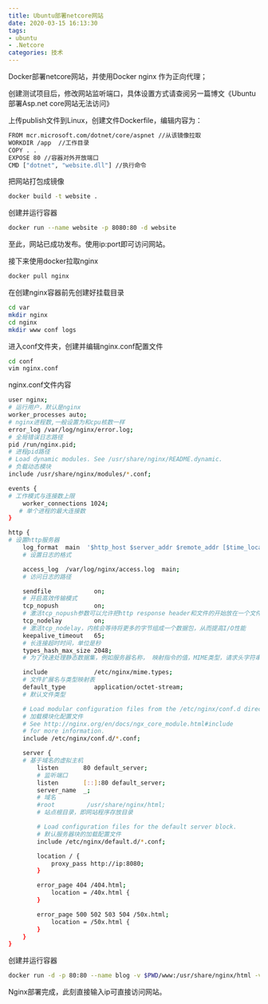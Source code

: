 ```yaml
---
title: Ubuntu部署netcore网站
date: 2020-03-15 16:13:30
tags:
- ubuntu
- .Netcore
categories: 技术
---
```


Docker部署netcore网站，并使用Docker nginx 作为正向代理；

<!-- more -->

创建测试项目后，修改网站监听端口，具体设置方式请查阅另一篇博文《Ubuntu部署Asp.net core网站无法访问》

上传publish文件到Linux，创建文件Dockerfile，编辑内容为：

```bash
FROM mcr.microsoft.com/dotnet/core/aspnet //从该镜像拉取
WORKDIR /app  //工作目录
COPY . .  
EXPOSE 80 //容器对外开放端口
CMD ["dotnet", "website.dll"] //执行命令
```

把网站打包成镜像

```bash
docker build -t website .
```

创建并运行容器

```bash
docker run --name website -p 8080:80 -d website
```

至此，网站已成功发布。使用ip:port即可访问网站。

接下来使用docker拉取nginx

```bash
docker pull nginx
```

在创建nginx容器前先创建好挂载目录

```bash
cd var
mkdir nginx
cd nginx
mkdir www conf logs
```

进入conf文件夹，创建并编辑nginx.conf配置文件

```bash
cd conf
vim nginx.conf
```

nginx.conf文件内容

```bash
user nginx;
# 运行用户，默认是nginx
worker_processes auto;
# nginx进程数,一般设置为和cpu核数一样
error_log /var/log/nginx/error.log;
# 全局错误日志路径
pid /run/nginx.pid;
# 进程pid路径
# Load dynamic modules. See /usr/share/nginx/README.dynamic.
# 负载动态模块
include /usr/share/nginx/modules/*.conf;

events {
# 工作模式与连接数上限
    worker_connections 1024;
   # 单个进程的最大连接数
}

http {
# 设置http服务器
    log_format  main  '$http_host $server_addr $remote_addr [$time_local] "$request" $status  $request_body  $body_bytes_sent "$http_referer" "$http_user_agent" $request_time $upstream_response_time';
    # 设置日志的格式

    access_log  /var/log/nginx/access.log  main;
    # 访问日志的路径

    sendfile            on;
    # 开启高效传输模式
    tcp_nopush          on;
    # 激活tcp_nopush参数可以允许把http response header和文件的开始放在一个文件里发布，作用是减少网络报文段的数量
    tcp_nodelay         on;
    # 激活tcp_nodelay，内核会等待将更多的字节组成一个数据包，从而提高I/O性能
    keepalive_timeout   65;
    # 长连接超时时间，单位是秒
    types_hash_max_size 2048;
    # 为了快速处理静态数据集，例如服务器名称， 映射指令的值，MIME类型，请求头字符串的名称，nginx使用哈希表

    include             /etc/nginx/mime.types;
    # 文件扩展名与类型映射表
    default_type        application/octet-stream;
    # 默认文件类型

    # Load modular configuration files from the /etc/nginx/conf.d directory.
    # 加载模块化配置文件
    # See http://nginx.org/en/docs/ngx_core_module.html#include
    # for more information.
    include /etc/nginx/conf.d/*.conf;

    server {
    # 基于域名的虚拟主机
        listen       80 default_server;
        # 监听端口
        listen       [::]:80 default_server;
        server_name  _;
        # 域名
        #root         /usr/share/nginx/html;
        # 站点根目录，即网站程序存放目录

        # Load configuration files for the default server block.
        # 默认服务器块的加载配置文件
        include /etc/nginx/default.d/*.conf;

        location / {
            proxy_pass http://ip:8080;
        }

        error_page 404 /404.html;
            location = /40x.html {
        }

        error_page 500 502 503 504 /50x.html;
            location = /50x.html {
        }
    }
}

```

创建并运行容器

```bash
docker run -d -p 80:80 --name blog -v $PWD/www:/usr/share/nginx/html -v $PWD/conf/nginx.conf:/etc/nginx/nginx.conf -v $PWD/logs:/var/log/nginx nginx
```

Nginx部署完成，此刻直接输入ip可直接访问网站。

